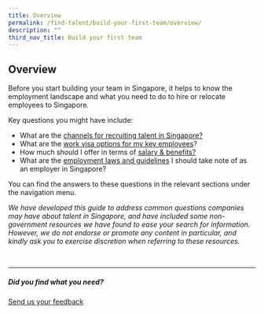 ```yaml
---
title: Overview
permalink: /find-talent/build-your-first-team/overview/
description: ""
third_nav_title: Build your first team
---
```

## Overview

Before you start building your team in Singapore, it helps to know the employment landscape and what you need to do to hire or relocate employees to Singapore. <br>

Key questions you might have include:
* What are the [channels for recruiting talent in Singapore?](/build-team/hire-local-talent/overview/) 
* What are the [work visa options for my key employees](/build-my-team/relocate-key-employees/work-visas/)?
* How much should I offer in terms of [salary &amp; benefits?](/build-my-team/hire-local-talent/salary-benefits/)
* What are the [employment laws and guidelines](/build-my-team/employment-practices-in-sg/overview/) I should take note of as an employer in Singapore?

You can find the answers to these questions in the relevant sections under the navigation menu.


_We have developed this guide to address common questions companies may have about talent in Singapore, and have included some non-government resources we have found to ease your search for information. However, we do not endorse or promote any content in particular, and kindly ask you to exercise discretion when referring to these resources._

<br>

<hr>

##### Did you find what you need?
[Send us your feedback](https://form.gov.sg/642693623cb98f001239be0d)